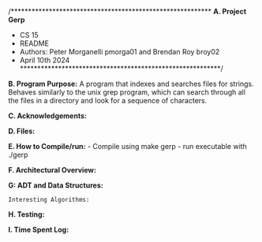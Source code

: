 /**********************************************************
**A. Project Gerp**
* CS 15
* README
* Authors: Peter Morganelli pmorga01 and Brendan Roy broy02
* April 10th 2024
**********************************************************/

**B. Program Purpose:**
    A program that indexes and searches files for strings. Behaves similarly 
    to the unix grep program, which can search through all the files in a 
    directory and look for a sequence of characters.

**C. Acknowledgements:** 


**D. Files:** 


**E. How to Compile/run:**
     - Compile using
            make gerp
     - run executable with
            ./gerp

**F. Architectural Overview:**




**G: ADT and Data Structures:** 

    Interesting Algorithms:


**H. Testing:**


**I. Time Spent Log:** 
